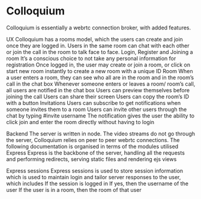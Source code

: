 # Colloquium

Colloquium is essentially a webrtc connection broker, with added features. 

UX
Colloquium has a rooms model, which the users can create and join once they are logged in.
Users in the same room can chat with each other or join the call in the room to talk face to face.
Login, Register and Joining a room
It’s a conscious choice to not take any personal information for registration
Once logged in, the user may create or join a room, or click on start new room instantly to create a new room with a unique ID
Room
When a user enters a room, they can see who all are in the room and in the room’s call in the chat box
Whenever someone enters or leaves a room/ room’s call, all users are notified in the chat box
Users can preview themselves before joining the call
Users can share their screen
Users can copy the room’s ID with a button
Invitations
Users can subscribe to get notifications when someone invites them to a room
Users can invite other users through the chat by typing #invite username 
The notification gives the user the ability to click join and enter the room directly without having to login

Backend
The server is written in node. The video streams do not go through the server, Colloquium relies on peer to peer webrtc connections. 
The following documentation is organised in terms of the modules utilised
Express
Express is the backbone of the server, handling all the requests and performing redirects, serving static files and rendering ejs views

Express sessions
Express sessions is used to store session information which is used to maintain login and tailor server responses to the user, which includes
If the session is logged in
If yes, then the username of the user
If the user is in a room, then the room of that user

